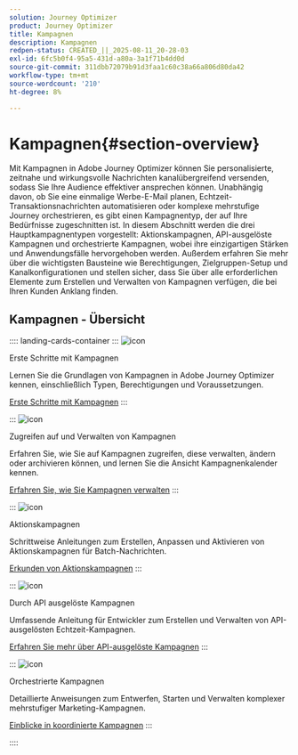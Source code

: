 ```yaml
---
solution: Journey Optimizer
product: Journey Optimizer
title: Kampagnen
description: Kampagnen
redpen-status: CREATED_||_2025-08-11_20-28-03
exl-id: 6fc5b0f4-95a5-431d-a80a-3a1f71b4dd0d
source-git-commit: 311dbb72079b91d3faa1c60c38a66a806d80da42
workflow-type: tm+mt
source-wordcount: '210'
ht-degree: 8%

---
```


# Kampagnen{#section-overview}

Mit Kampagnen in Adobe Journey Optimizer können Sie personalisierte, zeitnahe und wirkungsvolle Nachrichten kanalübergreifend versenden, sodass Sie Ihre Audience effektiver ansprechen können. Unabhängig davon, ob Sie eine einmalige Werbe-E-Mail planen, Echtzeit-Transaktionsnachrichten automatisieren oder komplexe mehrstufige Journey orchestrieren, es gibt einen Kampagnentyp, der auf Ihre Bedürfnisse zugeschnitten ist. In diesem Abschnitt werden die drei Hauptkampagnentypen vorgestellt: Aktionskampagnen, API-ausgelöste Kampagnen und orchestrierte Kampagnen, wobei ihre einzigartigen Stärken und Anwendungsfälle hervorgehoben werden. Außerdem erfahren Sie mehr über die wichtigsten Bausteine wie Berechtigungen, Zielgruppen-Setup und Kanalkonfigurationen und stellen sicher, dass Sie über alle erforderlichen Elemente zum Erstellen und Verwalten von Kampagnen verfügen, die bei Ihren Kunden Anklang finden.

## Kampagnen - Übersicht

:::: landing-cards-container
:::
![icon](https://cdn.experienceleague.adobe.com/icons/circle-play.svg?lang=de)

Erste Schritte mit Kampagnen

Lernen Sie die Grundlagen von Kampagnen in Adobe Journey Optimizer kennen, einschließlich Typen, Berechtigungen und Voraussetzungen.

[Erste Schritte mit Kampagnen](../using/campaigns/get-started-with-campaigns.md)
:::

:::
![icon](https://cdn.experienceleague.adobe.com/icons/list-check.svg?lang=de)

Zugreifen auf und Verwalten von Kampagnen

Erfahren Sie, wie Sie auf Kampagnen zugreifen, diese verwalten, ändern oder archivieren können, und lernen Sie die Ansicht Kampagnenkalender kennen.

[Erfahren Sie, wie Sie Kampagnen verwalten](../using/campaigns/manage-campaigns.md)
:::

:::
![icon](https://cdn.experienceleague.adobe.com/icons/bullseye.svg?lang=de)

Aktionskampagnen

Schrittweise Anleitungen zum Erstellen, Anpassen und Aktivieren von Aktionskampagnen für Batch-Nachrichten.

[Erkunden von Aktionskampagnen](action-campaigns-landing-page.md)
:::

:::
![icon](https://cdn.experienceleague.adobe.com/icons/code-branch.svg?lang=de)

Durch API ausgelöste Kampagnen

Umfassende Anleitung für Entwickler zum Erstellen und Verwalten von API-ausgelösten Echtzeit-Kampagnen.

[Erfahren Sie mehr über API-ausgelöste Kampagnen](api-triggered-campaigns-landing-page.md)
:::

:::
![icon](https://cdn.experienceleague.adobe.com/icons/puzzle-piece.svg?lang=de)

Orchestrierte Kampagnen

Detaillierte Anweisungen zum Entwerfen, Starten und Verwalten komplexer mehrstufiger Marketing-Kampagnen.

[Einblicke in koordinierte Kampagnen](orchestrated-campaigns-landing-page.md)
:::

::::
